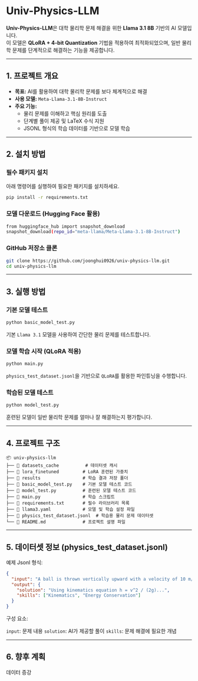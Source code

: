 # Univ-Physics-LLM

**Univ-Physics-LLM**은 대학 물리학 문제 해결을 위한 **Llama 3.1 8B** 기반의 AI 모델입니다.  
이 모델은 **QLoRA + 4-bit Quantization** 기법을 적용하여 최적화되었으며, 일반 물리학 문제를 단계적으로 해결하는 기능을 제공합니다.

---

## 1. 프로젝트 개요

- **목표:** AI를 활용하여 대학 물리학 문제를 보다 체계적으로 해결
- **사용 모델:** `Meta-Llama-3.1-8B-Instruct`
- **주요 기능:**
  - 물리 문제를 이해하고 핵심 원리를 도출
  - 단계별 풀이 제공 및 LaTeX 수식 지원
  - JSONL 형식의 학습 데이터를 기반으로 모델 학습

---

## 2. 설치 방법

### 필수 패키지 설치

아래 명령어를 실행하여 필요한 패키지를 설치하세요.

```bash
pip install -r requirements.txt
```

### 모델 다운로드 (Hugging Face 활용)
```bash
from huggingface_hub import snapshot_download
snapshot_download(repo_id="meta-llama/Meta-Llama-3.1-8B-Instruct")
```

### GitHub 저장소 클론
```bash
git clone https://github.com/joonghui0926/univ-physics-llm.git
cd univ-physics-llm
```

---

## 3. 실행 방법

### 기본 모델 테스트
```bash
python basic_model_test.py
```
기본 `Llama 3.1` 모델을 사용하여 간단한 물리 문제를 테스트합니다.

### 모델 학습 시작 (QLoRA 적용)
```bash
python main.py
```
`physics_test_dataset.jsonl`을 기반으로 `QLoRA`를 활용한 파인튜닝을 수행합니다.

### 학습된 모델 테스트
```bash
python model_test.py
```
훈련된 모델이 일반 물리학 문제를 얼마나 잘 해결하는지 평가합니다.

---

## 4. 프로젝트 구조
```plaintext
📦 univ-physics-llm
├── 📂 datasets_cache          # 데이터셋 캐시
├── 📂 lora_finetuned         # LoRA 훈련된 가중치
├── 📂 results                # 학습 결과 저장 폴더
├── 📜 basic_model_test.py    # 기본 모델 테스트 코드
├── 📜 model_test.py          # 훈련된 모델 테스트 코드
├── 📜 main.py                # 학습 스크립트
├── 📜 requirements.txt       # 필수 라이브러리 목록
├── 📜 llama3.yaml            # 모델 및 학습 설정 파일
├── 📜 physics_test_dataset.jsonl  # 학습용 물리 문제 데이터셋
└── 📜 README.md              # 프로젝트 설명 파일
```

---

## 5. 데이터셋 정보 (physics_test_dataset.jsonl)
예제 Jsonl 형식:
```json
{
  "input": "A ball is thrown vertically upward with a velocity of 10 m/s. How high does it go?",
  "output": {
    "solution": "Using kinematics equation h = v^2 / (2g)...",
    "skills": ["Kinematics", "Energy Conservation"]
  }
}
```

구성 요소:

`input`: 문제 내용 
`solution`: AI가 제공할 풀이
`skills`: 문제 해결에 필요한 개념

---

## 6. 향후 계획

데이터 증강
